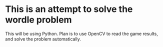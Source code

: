 # This is an attempt to solve the wordle problem

This will be using Python. Plan is to use OpenCV to read the game results, and solve the problem automatically. 
